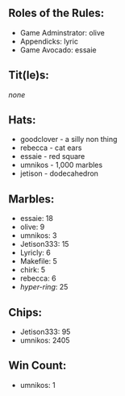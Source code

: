 ## Roles of the Rules:
- Game Adminstrator:  olive
- Appendicks: lyric
- Game Avocado: essaie

## Tit(le)s:
*none*

## Hats:
- goodclover - a silly non thing
- rebecca - cat ears
- essaie - red square
- umnikos - 1,000 marbles
- jetison - dodecahedron

## Marbles:
- essaie: 18
- olive: 9
- umnikos: 3
- Jetison333: 15
- Lyricly: 6
- Makefile: 5
- chirk: 5
- rebecca: 6
- *hyper-ring*: 25

## Chips:
- Jetison333: 95
- umnikos: 2405

## Win Count:
- umnikos: 1

